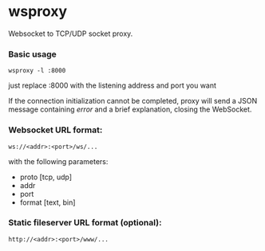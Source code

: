 # wsproxy
Websocket to TCP/UDP socket proxy.

### Basic usage
    
    wsproxy -l :8000

just replace :8000 with the listening address and port you want

If the connection initialization cannot be completed, proxy
will send a JSON message containing _error_
and a brief explanation, closing the WebSocket.

### Websocket URL format:

    ws://<addr>:<port>/ws/...

with the following parameters:

- proto   [tcp, udp]
- addr    
- port
- format  [text, bin]

### Static fileserver URL format (optional):

    http://<addr>:<port>/www/...

